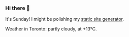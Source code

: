 ### Hi there :wave:

It's Sunday! I might be polishing my [static site generator](https://github.com/bewuethr/pandoc-bash-blog).

Weather in Toronto: partly cloudy, at +13°C.

